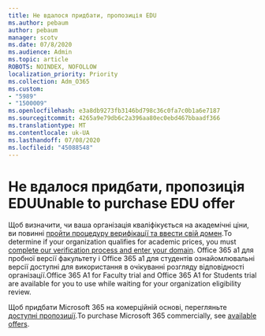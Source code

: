 ```yaml
---
title: Не вдалося придбати, пропозиція EDU
ms.author: pebaum
author: pebaum
manager: scotv
ms.date: 07/8/2020
ms.audience: Admin
ms.topic: article
ROBOTS: NOINDEX, NOFOLLOW
localization_priority: Priority
ms.collection: Adm_O365
ms.custom:
- "5989"
- "1500009"
ms.openlocfilehash: e3a8db9273fb3146bd798c36c0fa7c0b1a6e7187
ms.sourcegitcommit: 4265a9e79db6c2a396aa80ec0ebd467bbaadf366
ms.translationtype: MT
ms.contentlocale: uk-UA
ms.lasthandoff: 07/08/2020
ms.locfileid: "45088548"
---
```

# <a name="unable-to-purchase-edu-offer"></a><span data-ttu-id="8fdb3-102">Не вдалося придбати, пропозиція EDU</span><span class="sxs-lookup"><span data-stu-id="8fdb3-102">Unable to purchase EDU offer</span></span>

<span data-ttu-id="8fdb3-103">Щоб визначити, чи ваша організація кваліфікується на академічні ціни, ви повинні [пройти процедуру верифікації та ввести свій домен](https://portal.office.com/Adminportal/Home#/Domains/SOWizard).</span><span class="sxs-lookup"><span data-stu-id="8fdb3-103">To determine if your organization qualifies for academic prices, you must [complete our verification process and enter your domain](https://portal.office.com/Adminportal/Home#/Domains/SOWizard).</span></span> <span data-ttu-id="8fdb3-104">Office 365 a1 для пробної версії факультету і Office 365 a1 для студентів ознайомлювальні версії доступні для використання в очікуванні розгляду відповідності організації.</span><span class="sxs-lookup"><span data-stu-id="8fdb3-104">Office 365 A1 for Faculty trial and Office 365 A1 for Students trial are available for you to use while waiting for your organization eligibility review.</span></span>

<span data-ttu-id="8fdb3-105">Щоб придбати Microsoft 365 на комерційній основі, перегляньте [доступні пропозиції](https://go.microsoft.com/fwlink/p/?linkid=868433).</span><span class="sxs-lookup"><span data-stu-id="8fdb3-105">To purchase Microsoft 365 commercially, see [available offers](https://go.microsoft.com/fwlink/p/?linkid=868433).</span></span>